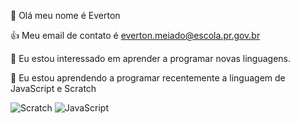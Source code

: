 :wave: Olá meu nome é Everton

:+1: Meu email de contato é everton.meiado@escola.pr.gov.br

:eyes: Eu estou interessado em aprender a programar novas linguagens.

:seedling: Eu estou aprendendo a programar recentemente a linguagem de JavaScript e Scratch

![Scratch](https://img.shields.io/badge/Scratch-4D97FF?style=for-the-badge&logo=Scratch&logoColor=white)
![JavaScript](https://img.shields.io/badge/JavaScript-323330?style=for-the-badge&logo=javascript&logoColor=F7DF1E)

